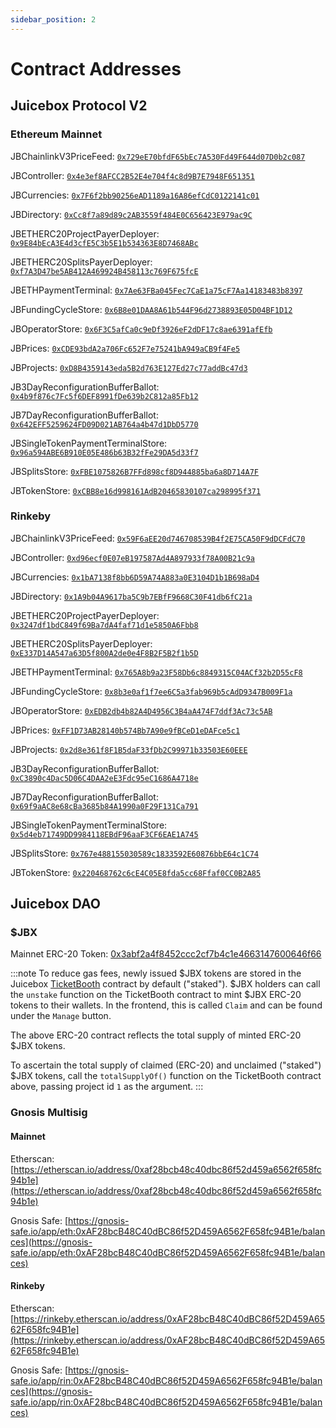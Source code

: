 ```yaml
---
sidebar_position: 2
---
```


# Contract Addresses

## Juicebox Protocol V2

### Ethereum Mainnet

JBChainlinkV3PriceFeed: [`0x729eE70bfdF65bEc7A530Fd49F644d07D0b2c087`](https://etherscan.io/address/0x729eE70bfdF65bEc7A530Fd49F644d07D0b2c087)

JBController: [`0x4e3ef8AFCC2B52E4e704f4c8d9B7E7948F651351`](https://etherscan.io/address/0x4e3ef8AFCC2B52E4e704f4c8d9B7E7948F651351)

JBCurrencies: [`0x7F6f2bb90256eAD1189a16A86efCdC0122141c01`](https://etherscan.io/address/0x7F6f2bb90256eAD1189a16A86efCdC0122141c01)

JBDirectory: [`0xCc8f7a89d89c2AB3559f484E0C656423E979ac9C`](https://etherscan.io/address/0xCc8f7a89d89c2AB3559f484E0C656423E979ac9C)

JBETHERC20ProjectPayerDeployer: [`0x9E84bEcA3E4d3cfE5C3b5E1b534363E8D7468ABc`](https://etherscan.io/address/0x9E84bEcA3E4d3cfE5C3b5E1b534363E8D7468ABc)

JBETHERC20SplitsPayerDeployer: [`0xf7A3D47be5AB412A469924B458113c769F675fcE`](https://etherscan.io/address/0xf7A3D47be5AB412A469924B458113c769F675fcE)

JBETHPaymentTerminal: [`0x7Ae63FBa045Fec7CaE1a75cF7Aa14183483b8397`](https://etherscan.io/address/0x7Ae63FBa045Fec7CaE1a75cF7Aa14183483b8397)

JBFundingCycleStore: [`0x6B8e01DAA8A61b544F96d2738893E05D04BF1D12`](https://etherscan.io/address/0x6B8e01DAA8A61b544F96d2738893E05D04BF1D12)

JBOperatorStore: [`0x6F3C5afCa0c9eDf3926eF2dDF17c8ae6391afEfb`](https://etherscan.io/address/0x6F3C5afCa0c9eDf3926eF2dDF17c8ae6391afEfb)

JBPrices: [`0xCDE93bdA2a706Fc652F7e75241bA949aCB9f4Fe5`](https://etherscan.io/address/0xCDE93bdA2a706Fc652F7e75241bA949aCB9f4Fe5)

JBProjects: [`0xD8B4359143eda5B2d763E127Ed27c77addBc47d3`](https://etherscan.io/address/0xD8B4359143eda5B2d763E127Ed27c77addBc47d3)

JB3DayReconfigurationBufferBallot: [`0x4b9f876c7Fc5f6DEF8991fDe639b2C812a85Fb12`](https://etherscan.io/address/0x4b9f876c7Fc5f6DEF8991fDe639b2C812a85Fb12)

JB7DayReconfigurationBufferBallot: [`0x642EFF5259624FD09D021AB764a4b47d1DbD5770`](https://etherscan.io/address/0x642EFF5259624FD09D021AB764a4b47d1DbD5770)

JBSingleTokenPaymentTerminalStore: [`0x96a594ABE6B910E05E486b63B32fFe29DA5d33f7`](https://etherscan.io/address/0x96a594ABE6B910E05E486b63B32fFe29DA5d33f7)

JBSplitsStore: [`0xFBE1075826B7FFd898cf8D944885ba6a8D714A7F`](https://etherscan.io/address/0xFBE1075826B7FFd898cf8D944885ba6a8D714A7F)

JBTokenStore: [`0xCBB8e16d998161AdB20465830107ca298995f371`](https://etherscan.io/address/0xCBB8e16d998161AdB20465830107ca298995f371)

### Rinkeby

JBChainlinkV3PriceFeed: [`0x59F6aEE20d746708539B4f2E75CA50F9dDCFdC70`](https://rinkeby.etherscan.io/address/0x59F6aEE20d746708539B4f2E75CA50F9dDCFdC70)

JBController: [`0xd96ecf0E07eB197587Ad4A897933f78A00B21c9a`](https://rinkeby.etherscan.io/address/0xd96ecf0E07eB197587Ad4A897933f78A00B21c9a)

JBCurrencies: [`0x1bA7138f8bb6D59A74A883a0E3104D1b1B698aD4`](https://rinkeby.etherscan.io/address/0x1bA7138f8bb6D59A74A883a0E3104D1b1B698aD4)

JBDirectory: [`0x1A9b04A9617ba5C9b7EBfF9668C30F41db6fC21a`](https://rinkeby.etherscan.io/address/0x1A9b04A9617ba5C9b7EBfF9668C30F41db6fC21a)

JBETHERC20ProjectPayerDeployer: [`0x3247df1bdC849f69Ba7dA4faf71d1e5850A6Fbb8`](https://rinkeby.etherscan.io/address/0x3247df1bdC849f69Ba7dA4faf71d1e5850A6Fbb8)

JBETHERC20SplitsPayerDeployer: [`0xE337D14A547a63D5f800A2de0e4F8B2F5B2f1b5D`](https://rinkeby.etherscan.io/address/0xE337D14A547a63D5f800A2de0e4F8B2F5B2f1b5D)

JBETHPaymentTerminal: [`0x765A8b9a23F58Db6c8849315C04ACf32b2D55cF8`](https://rinkeby.etherscan.io/address/0x765A8b9a23F58Db6c8849315C04ACf32b2D55cF8)

JBFundingCycleStore: [`0x8b3e0af1f7ee6C5a3fab969b5cAdD9347B009F1a`](https://rinkeby.etherscan.io/address/0x8b3e0af1f7ee6C5a3fab969b5cAdD9347B009F1a)

JBOperatorStore: [`0xEDB2db4b82A4D4956C3B4aA474F7ddf3Ac73c5AB`](https://rinkeby.etherscan.io/address/0xEDB2db4b82A4D4956C3B4aA474F7ddf3Ac73c5AB)

JBPrices: [`0xFF1D73AB28140b574Bb7A90e9fBCeD1eDAFce5c1`](https://rinkeby.etherscan.io/address/0xFF1D73AB28140b574Bb7A90e9fBCeD1eDAFce5c1)

JBProjects: [`0x2d8e361f8F1B5daF33fDb2C99971b33503E60EEE`](https://rinkeby.etherscan.io/address/0x2d8e361f8F1B5daF33fDb2C99971b33503E60EEE)

JB3DayReconfigurationBufferBallot: [`0xC3890c4Dac5D06C4DAA2eE3Fdc95eC1686A4718e`](https://etherscan.io/address/0xC3890c4Dac5D06C4DAA2eE3Fdc95eC1686A4718e)

JB7DayReconfigurationBufferBallot: [`0x69f9aAC8e68cBa3685b84A1990a0F29F131Ca791`](https://etherscan.io/address/0x69f9aAC8e68cBa3685b84A1990a0F29F131Ca791)


JBSingleTokenPaymentTerminalStore: [`0x5d4eb71749DD9984118EBdF96aaF3CF6EAE1A745`](https://rinkeby.etherscan.io/address/0x5d4eb71749DD9984118EBdF96aaF3CF6EAE1A745)

JBSplitsStore: [`0x767e488155030589c1833592E60876bbE64c1C74`](https://rinkeby.etherscan.io/address/0x767e488155030589c1833592E60876bbE64c1C74)

JBTokenStore: [`0x220468762c6cE4C05E8fda5cc68Ffaf0CC0B2A85`](https://rinkeby.etherscan.io/address/0x220468762c6cE4C05E8fda5cc68Ffaf0CC0B2A85)

## Juicebox DAO

### $JBX

Mainnet ERC-20 Token: [0x3abf2a4f8452ccc2cf7b4c1e4663147600646f66](https://etherscan.io/token/0x3abf2a4f8452ccc2cf7b4c1e4663147600646f66)

:::note
To reduce gas fees, newly issued $JBX tokens are stored in the Juicebox [TicketBooth](../dev/protocol-v1/ticketbooth/) contract by default ("staked"). $JBX holders can call the `unstake` function on the TicketBooth contract to mint $JBX ERC-20 tokens to their wallets. In the frontend, this is called `Claim` and can be found under the `Manage` button.

The above ERC-20 contract reflects the total supply of minted ERC-20 $JBX tokens.

To ascertain the total supply of claimed (ERC-20) and unclaimed ("staked") $JBX tokens, call the `totalSupplyOf()` function on the TicketBooth contract above, passing project id `1` as the argument.
:::

### Gnosis Multisig

#### Mainnet

Etherscan: [https://etherscan.io/address/0xaf28bcb48c40dbc86f52d459a6562f658fc94b1e](https://etherscan.io/address/0xaf28bcb48c40dbc86f52d459a6562f658fc94b1e)

Gnosis Safe: [https://gnosis-safe.io/app/eth:0xAF28bcB48C40dBC86f52D459A6562F658fc94B1e/balances](https://gnosis-safe.io/app/eth:0xAF28bcB48C40dBC86f52D459A6562F658fc94B1e/balances)

#### **Rinkeby**

Etherscan: [https://rinkeby.etherscan.io/address/0xAF28bcB48C40dBC86f52D459A6562F658fc94B1e](https://rinkeby.etherscan.io/address/0xAF28bcB48C40dBC86f52D459A6562F658fc94B1e)

Gnosis Safe: [https://gnosis-safe.io/app/rin:0xAF28bcB48C40dBC86f52D459A6562F658fc94B1e/balances](https://gnosis-safe.io/app/rin:0xAF28bcB48C40dBC86f52D459A6562F658fc94B1e/balances)
